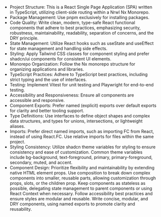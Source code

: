 - Project Structure: This is a React Single Page Application (SPA) written in TypeScript, utilizing client-side routing within a Nrwl Nx Monorepo.
- Package Management: Use pnpm exclusively for installing packages.
- Code Quality: Write clean, modern, type-safe React functional components that adhere to best practices, emphasizing security, robustness, maintainability, readability, separation of concerns, and the DRY principle.
- State Management: Utilize React hooks such as useState and useEffect for state management and handling side effects.
- Styling: Apply Tailwind CSS classes for component styling and prefer shadcn/ui components for consistent UI elements.
- Monorepo Organization: Follow the Nx monorepo structure for organizing applications and libraries.
- TypeScript Practices: Adhere to TypeScript best practices, including strict typing and the use of interfaces.
- Testing: Implement Vitest for unit testing and Playwright for end-to-end testing.
- Accessibility and Responsiveness: Ensure all components are accessible and responsive.
- Component Exports: Prefer named (explicit) exports over default exports for clarity and better tooling support.
- Type Definitions: Use interfaces to define object shapes and complex data structures, and types for unions, intersections, or lightweight aliases.
- Imports: Prefer direct named imports, such as importing FC from React, instead of using React.FC. Use relative imports for files within the same project.
- Styling Consistency: Utilize shadcn theme variables for styling to ensure consistency and ease of customization. Common theme variables include bg-background, text-foreground, primary, primary-foreground, secondary, muted, and accent.
- Component Design: Prioritize flexibility and maintainability by extending native HTML element props. Use composition to break down complex components into smaller, reusable parts, allowing customization through props, slots, or the children prop. Keep components as stateless as possible, delegating state management to parent components or using React Context when necessary. Follow accessibility best practices and ensure styles are modular and reusable. Write concise, modular, and DRY components, using named exports to promote clarity and reusability.